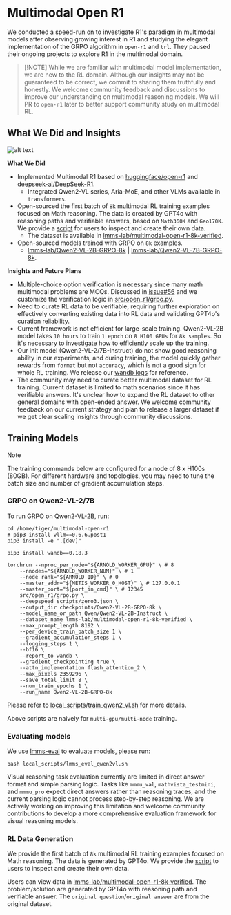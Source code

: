# Multimodal Open R1

We conducted a speed-run on to investigate R1's paradigm in multimodal models after observing growing interest in R1 and studying the elegant implementation of the GRPO algorithm in `open-r1` and `trl`. They paused their ongoing projects to explore R1 in the multimodal domain.

<!-- [Dataset](https://huggingface.co/datasets/lmms-lab/multimodal-open-r1-8k-verified) | [2B Model](https://huggingface.co/lmms-lab/Qwen2-VL-2B-GRPO-8k) | [7B Model](https://huggingface.co/lmms-lab/Qwen2-VL-7B-GRPO-8k) -->

> [!NOTE] While we are familiar with multimodal model implementation, we are new to the RL domain. Although our insights may not be guaranteed to be correct, we commit to sharing them truthfully and honestly. We welcome community feedback and discussions to improve our understanding on multimodal reasoning models. We will PR to `open-r1` later to better support community study on multimodal RL.

## What We Did and Insights

![alt text](assets/lmm_r1.png)

**What We Did**
- Implemented Multimodal R1 based on [huggingface/open-r1](https://github.com/huggingface/open-r1) and [deepseek-ai/DeepSeek-R1](https://github.com/deepseek-ai/DeepSeek-R1). 
  - Integrated Qwen2-VL series, Aria-MoE, and other VLMs available in `transformers`.
- Open-sourced the first batch of `8k` multimodal RL training examples focused on Math reasoning. The data is created by GPT4o with reasoning paths and verifiable answers, based on `Math360K` and `Geo170K`. We provide a [script](local_scripts/create_vision_cot_data.py) for users to inspect and create their own data.
  - The dataset is available in [lmms-lab/multimodal-open-r1-8k-verified](https://huggingface.co/datasets/lmms-lab/multimodal-open-r1-8k-verified).
- Open-sourced models trained with GRPO on `8k` examples.
  - [lmms-lab/Qwen2-VL-2B-GRPO-8k](https://huggingface.co/lmms-lab/Qwen2-VL-2B-GRPO-8k) | [lmms-lab/Qwen2-VL-7B-GRPO-8k](https://huggingface.co/lmms-lab/Qwen2-VL-7B-GRPO-8k).

**Insights and Future Plans**
- Multiple-choice option verification is necessary since many math multimodal problems are MCQs. Discussed in [issue#56](https://github.com/huggingface/open-r1/issues/56) and we customize the verification logic in [src/open_r1/grpo.py](src/open_r1/grpo.py).
- Need to curate RL data to be verifiable, requiring further exploration on effectively converting existing data into RL data and validating GPT4o's curation reliability.
- Current framework is not efficient for large-scale training. Qwen2-VL-2B model takes `10 hours` to train `1 epoch` on `8 H100 GPUs` for `8k samples`. So it's necessary to investigate how to efficiently scale up the training.
- Our init model (Qwen2-VL-2/7B-Instruct) do not show good reasoning ability in our experiments, and during training, the model quickly gather rewards from `format` but not `accuracy`, which is not a good sign for whole RL training. We release our [wandb logs](https://api.wandb.ai/links/libo0013/lz60ml8h) for reference.
- The community may need to curate better multimodal dataset for RL training. Current dataset is limited to math scenarios since it has verifiable answers. It's unclear how to expand the RL dataset to other general domains with open-ended answer. We welcome community feedback on our current strategy and plan to release a larger dataset if we get clear scaling insights through community discussions.


## Training Models

> [!NOTE]
> The training commands below are configured for a node of 8 x H100s (80GB). For different hardware and topologies, you may need to tune the batch size and number of gradient accumulation steps.

### GRPO on Qwen2-VL-2/7B

To run GRPO on Qwen2-VL-2B, run:

```
cd /home/tiger/multimodal-open-r1
# pip3 install vllm==0.6.6.post1
pip3 install -e ".[dev]"

pip3 install wandb==0.18.3

torchrun --nproc_per_node="${ARNOLD_WORKER_GPU}" \ # 8
    --nnodes="${ARNOLD_WORKER_NUM}" \ # 1
    --node_rank="${ARNOLD_ID}" \ # 0
    --master_addr="${METIS_WORKER_0_HOST}" \ # 127.0.0.1
    --master_port="${port_in_cmd}" \ # 12345
    src/open_r1/grpo.py \
    --deepspeed scripts/zero3.json \
    --output_dir checkpoints/Qwen2-VL-2B-GRPO-8k \
    --model_name_or_path Qwen/Qwen2-VL-2B-Instruct \
    --dataset_name lmms-lab/multimodal-open-r1-8k-verified \
    --max_prompt_length 8192 \
    --per_device_train_batch_size 1 \
    --gradient_accumulation_steps 1 \
    --logging_steps 1 \
    --bf16 \
    --report_to wandb \
    --gradient_checkpointing true \
    --attn_implementation flash_attention_2 \
    --max_pixels 2359296 \
    --save_total_limit 8 \
    --num_train_epochs 1 \
    --run_name Qwen2-VL-2B-GRPO-8k
```

Please refer to [local_scripts/train_qwen2_vl.sh](local_scripts/train_qwen2_vl.sh) for more details.

Above scripts are naively for `multi-gpu/multi-node` training.

### Evaluating models

We use [lmms-eval]([https://github.com/LMMs-Lab/lmms-eval](https://github.com/EvolvingLMMs-Lab/lmms-eval)) to evaluate models, please run:

```shell
bash local_scripts/lmms_eval_qwen2vl.sh
```

Visual reasoning task evaluation currently are limited in direct answer format and simple parsing logic. Tasks like `mmmu_val`, `mathvista_testmini`, and `mmmu_pro` expect direct answers rather than reasoning traces, and the current parsing logic cannot process step-by-step reasoning. We are actively working on improving this limitation and welcome community contributions to develop a more comprehensive evaluation framework for visual reasoning models.

### RL Data Generation

We provide the first batch of `8k` multimodal RL training examples focused on Math reasoning. The data is generated by GPT4o. We provide the [script](local_scripts/create_vision_cot_data.py) to users to inspect and create their own data.

Users can view data in [lmms-lab/multimodal-open-r1-8k-verified](https://huggingface.co/datasets/lmms-lab/multimodal-open-r1-8k-verified). The problem/solution are generated by GPT4o with reasoning path and verifiable answer. The `original question`/`original answer` are from the original dataset.
